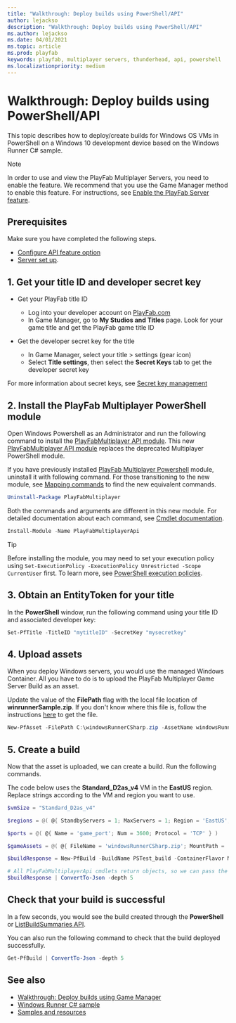 ```yaml
---
title: "Walkthrough: Deploy builds using PowerShell/API"
author: lejackso
description: "Walkthrough: Deploy builds using PowerShell/API"
ms.author: lejackso
ms.date: 04/01/2021
ms.topic: article
ms.prod: playfab
keywords: playfab, multiplayer servers, thunderhead, api, powershell
ms.localizationpriority: medium
---
```


# Walkthrough: Deploy builds using PowerShell/API

This topic describes how to deploy/create builds for Windows OS VMs in PowerShell on a Windows 10 development device based on the Windows Runner C# sample.

> [!Note]
> In order to use and view the PlayFab Multiplayer Servers, you need to enable the feature. We recommend that you use the Game Manager method to enable this feature. For instructions, see [Enable the PlayFab Server feature](enable-playfab-multiplayer-servers.md).

## Prerequisites

Make sure you have completed the following steps.

* [Configure API feature option](windows-runner-sample.md#configure-api-feature-option)
* [Server set up](windows-runner-sample.md#server-set-up).

## 1. Get your title ID and developer secret key

* Get your PlayFab title ID
    * Log into your developer account on [PlayFab.com](https://playfab.com)
    * In Game Manager, go to **My Studios and Titles** page. Look for your game title and get the PlayFab game title ID

* Get the developer secret key for the title
    * In Game Manager, select your title > settings (gear icon)
    * Select **Title settings**, then select the **Secret Keys** tab to get the developer secret key

For more information about secret keys, see [Secret key management](../../../gamemanager/secret-key-management.md)

## 2. Install the PlayFab Multiplayer PowerShell module

Open Windows Powershell as an Administrator and run the following command to install the [PlayFabMultiplayer API module](https://github.com/PlayFab/MpsPowershell). This new [PlayFabMultiplayer API module](https://github.com/PlayFab/MpsPowershell) replaces the deprecated Multiplayer PowerShell module.

If you have previously installed [PlayFab Multiplayer Powershell](https://github.com/PlayFab/MultiplayerPowershell) module, uninstall it with following command. For those transitioning to the new module, see [Mapping commands](deploy-using-powershell-api.md#mapping-commands) to find the new equivalent commands.

```powershell
Uninstall-Package PlayFabMultiplayer
``` 

Both the commands and arguments are different in this new module. For detailed documentation about each command, see [Cmdlet documentation](https://github.com/PlayFab/MpsPowershell/tree/main/MpsPowershell/docs).

```powershell
Install-Module -Name PlayFabMultiplayerApi
```

>[!Tip]
> Before installing the module, you may need to set your execution policy using ```Set-ExecutionPolicy -ExecutionPolicy Unrestricted -Scope CurrentUser``` first. To learn more, see [PowerShell execution policies](https://docs.microsoft.com/powershell/module/microsoft.powershell.core/about/about_execution_policies).

## 3. Obtain an EntityToken for your title

In the **PowerShell** window, run the following command using your title ID and associated developer key:

```powershell
Set-PfTitle -TitleID "mytitleID" -SecretKey "mysecretkey"
```
## 4. Upload assets

When you deploy Windows servers, you would use the managed Windows Container. All you have to do is to upload the PlayFab Multiplayer Game Server Build as an asset.

Update the value of the __FilePath__ flag with the local file location of __winrunnerSample.zip__. If you don't know where this file is, follow the instructions [here](windows-runner-sample.md#server-set-up) to get the file.

```powershell
New-PfAsset -FilePath C:\windowsRunnerCSharp.zip -AssetName windowsRunnerCSharp.zip
```
## 5. Create a build

Now that the asset is uploaded, we can create a build. Run the following commands.

The code below uses the __Standard_D2as_v4__ VM in the __EastUS__ region. Replace strings according to the VM and region you want to use.

```powershell
$vmSize = "Standard_D2as_v4"

$regions = @( @{ StandbyServers = 1; MaxServers = 1; Region = 'EastUS'; ScheduledStandbySettings = $NULL } )

$ports = @( @{ Name = 'game_port'; Num = 3600; Protocol = 'TCP' } )

$gameAssets = @( @{ FileName = 'windowsRunnerCSharp.zip'; MountPath = 'C:\Assets' } )

$buildResponse = New-PfBuild -BuildName PSTest_build -ContainerFlavor ManagedWindowsServerCore -StartMultiplayerServerCommand 'C:\Assets\WindowsRunnerCSharp.exe' -GameAssetReferences $gameAssets -VMSize $vmSize -MultiplayerServerCountPerVM 1 -Ports $ports -RegionConfigurations $regions

# All PlayFabMultiplayerApi cmdlets return objects, so we can pass the returned object to ConvertTo-Json for human readability.
$buildResponse | ConvertTo-Json -depth 5
```

## Check that your build is successful

In a few seconds, you would see the build created through the **PowerShell** or [ListBuildSummaries API](xref:titleid.playfabapi.com.multiplayer.multiplayerserver.listbuildsummariesv2).

You can also run the following command to check that the build deployed successfully.

```powershell
Get-PfBuild | ConvertTo-Json -depth 5
```

## See also

* [Walkthrough: Deploy builds using Game Manager](quickstart-for-multiplayer-servers-game-manager.md)
* [Windows Runner C# sample](windows-runner-sample.md)
* [Samples and resources](server-samples-resources.md)